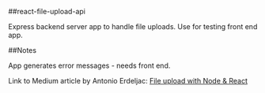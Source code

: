 ##react-file-upload-api

Express backend server app to handle file uploads.
Use for testing front end app.

##Notes

App generates error messages - needs front end.

Link to Medium article by Antonio Erdeljac: [File upload with Node & React](https://levelup.gitconnected.com/file-upload-with-node-js-react-js-686e342ad7e7)

